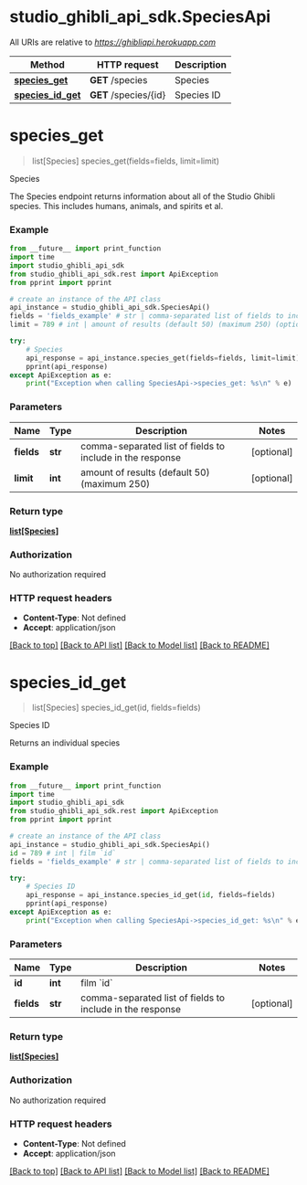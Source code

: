 # studio_ghibli_api_sdk.SpeciesApi

All URIs are relative to *https://ghibliapi.herokuapp.com*

Method | HTTP request | Description
------------- | ------------- | -------------
[**species_get**](SpeciesApi.md#species_get) | **GET** /species | Species
[**species_id_get**](SpeciesApi.md#species_id_get) | **GET** /species/{id} | Species ID


# **species_get**
> list[Species] species_get(fields=fields, limit=limit)

Species

The Species endpoint returns information about all of the Studio Ghibli species. This includes humans, animals, and spirits et al. 

### Example
```python
from __future__ import print_function
import time
import studio_ghibli_api_sdk
from studio_ghibli_api_sdk.rest import ApiException
from pprint import pprint

# create an instance of the API class
api_instance = studio_ghibli_api_sdk.SpeciesApi()
fields = 'fields_example' # str | comma-separated list of fields to include in the response (optional)
limit = 789 # int | amount of results (default 50) (maximum 250) (optional)

try:
    # Species
    api_response = api_instance.species_get(fields=fields, limit=limit)
    pprint(api_response)
except ApiException as e:
    print("Exception when calling SpeciesApi->species_get: %s\n" % e)
```

### Parameters

Name | Type | Description  | Notes
------------- | ------------- | ------------- | -------------
 **fields** | **str**| comma-separated list of fields to include in the response | [optional] 
 **limit** | **int**| amount of results (default 50) (maximum 250) | [optional] 

### Return type

[**list[Species]**](Species.md)

### Authorization

No authorization required

### HTTP request headers

 - **Content-Type**: Not defined
 - **Accept**: application/json

[[Back to top]](#) [[Back to API list]](../README.md#documentation-for-api-endpoints) [[Back to Model list]](../README.md#documentation-for-models) [[Back to README]](../README.md)

# **species_id_get**
> list[Species] species_id_get(id, fields=fields)

Species ID

Returns an individual species

### Example
```python
from __future__ import print_function
import time
import studio_ghibli_api_sdk
from studio_ghibli_api_sdk.rest import ApiException
from pprint import pprint

# create an instance of the API class
api_instance = studio_ghibli_api_sdk.SpeciesApi()
id = 789 # int | film `id`
fields = 'fields_example' # str | comma-separated list of fields to include in the response (optional)

try:
    # Species ID
    api_response = api_instance.species_id_get(id, fields=fields)
    pprint(api_response)
except ApiException as e:
    print("Exception when calling SpeciesApi->species_id_get: %s\n" % e)
```

### Parameters

Name | Type | Description  | Notes
------------- | ------------- | ------------- | -------------
 **id** | **int**| film &#x60;id&#x60; | 
 **fields** | **str**| comma-separated list of fields to include in the response | [optional] 

### Return type

[**list[Species]**](Species.md)

### Authorization

No authorization required

### HTTP request headers

 - **Content-Type**: Not defined
 - **Accept**: application/json

[[Back to top]](#) [[Back to API list]](../README.md#documentation-for-api-endpoints) [[Back to Model list]](../README.md#documentation-for-models) [[Back to README]](../README.md)

